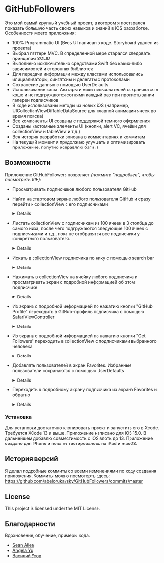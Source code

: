 # GitHubFollowers

Это мой самый крупный учебный проект, в котором я постарался показать большую часть своих навыков и знаний в iOS разработке.
Особенности моего приложения:
* 100% Programmatic UI (Весь UI написан в коде. Storyboard удален из проекта)
* Выбрал паттерн MVC. В определенной мере старался следовать принципам SOLID
* Выполнено исключительно средствами Swift без каких-либо зависимостей и сторонних библиотек
* Для передачи информации между классами использовались илициализаторы, синглтоны и делегаты с протоколами
* Сохранение данных с помощью UserDefaults
* Использование кэша. Аватары и ники пользователей сохраняются в кэше и не подгружаются сотнями каждый раз при пролистывании галереи подписчиков
* В коде использованы методы из новых iOS (например, UICollectionViewDiffableDataSource для плавной анимации ячеек во время поиска)
* Все компоненты UI созданы с поддержкой темного оформления
* Созданы кастомные элементы UI (кнопки, alert VC, ячейки для collectionView и tableView и т.д.)
* Вся история разработки описана в комментариях к коммитам
* На текущий момент я продолжаю улучшать и оптимизировать приложение, попутно исправляю баги :)

## Возможности

Приложение GitHubFollowers позволяет *(нажмите "подробнее", чтобы посмотреть GIF)*:
* Просматривать подписчиков любого пользователя GitHub
* Найти на стартовом экране любого пользователя GitHub и сразу перейти к collectionView c его подписчиками
    <details>

    ![1](https://github.com/abelorukavsky/GitHubFollowers/blob/master/GitHubFollowers/Support/gifs/1.gif)
    </details>

* Листать collectionView с подписчикам из 100 ячеек в 3 столбца до самого низа, после чего подгружаются следующие 100 ячеек с подписчиками и т.д., пока не отобразятся все подписчики у конкретного пользователя.
    <details>

    ![2](https://github.com/abelorukavsky/GitHubFollowers/blob/master/GitHubFollowers/Support/gifs/2.gif)
    </details>
  
* Искать в collectionView подписчика по нику с помощью search bar
    <details>

    ![3](https://github.com/abelorukavsky/GitHubFollowers/blob/master/GitHubFollowers/Support/gifs/3.gif)
    </details>
  
* Нажимать в collectionView на ячейку любого подписчика и просматривать экран с подробной информацией об этом подписчике
    <details>

    ![4](https://github.com/abelorukavsky/GitHubFollowers/blob/master/GitHubFollowers/Support/gifs/4.gif)
    </details>
  
* Из экрана с подробной информацией по нажатию кнопки "GitHub Profile" переходить в GitHub-профиль подписчика с помощью SafariViewController
    <details>

    ![5](https://github.com/abelorukavsky/GitHubFollowers/blob/master/GitHubFollowers/Support/gifs/5.gif)
    </details>
  
* Из экрана с подробной информацией по нажатию кнопки "Get Followers" переходить в collectionView с подписчиками выбранного человека
    <details>

    ![6](https://github.com/abelorukavsky/GitHubFollowers/blob/master/GitHubFollowers/Support/gifs/6.gif)
    </details>
  
* Добавлять пользователей в экран Favorites. Избранные пользователи сохранаются с помощью UserDefaults
    <details>

    ![7](https://github.com/abelorukavsky/GitHubFollowers/blob/master/GitHubFollowers/Support/gifs/7.gif)
    </details>
    
* Переходить к подробному экрану подписчика из экрана Favorites и обратно
    <details>

    ![8](https://github.com/abelorukavsky/GitHubFollowers/blob/master/GitHubFollowers/Support/gifs/8.gif)
    </details>
  

### Установка

Для установки достаточно клонировать проект и запустить его в Xcode.
Требуется XCode 13 и выше.
Приложение написано для iOS 15.0. В дальнейшем добавлю совместимость с iOS влоть до 13.
Приложение создано для iPhone и пока не тестировалось на iPad и macOS.

## История версий

Я делал подробные коммиты со всеми изменениями по ходу создания приложения. Коммиты можно посмотерть здесь:
https://github.com/abelorukavsky/GitHubFollowers/commits/master

## License

This project is licensed under the MIT License.

## Благодарности

Вдохновение, обучение, примеры кода.
* [Sean Allen](https://github.com/SAllen0400)
* [Angela Yu](https://github.com/angelabauer)
* [Василий Усов](https://swiftme.ru/author/spectrum_admin/)
